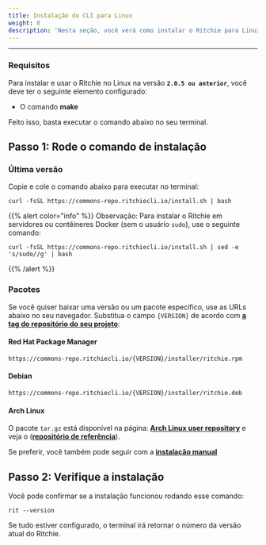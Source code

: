 ```yaml
---
title: Instalação do CLI para Linux
weight: 8
description: 'Nesta seção, você verá como instalar o Ritchie para Linux.'
---
```


---

### **Requisitos**

Para instalar e usar o Ritchie no Linux na versão **`2.0.5 ou anterior`**,  você deve ter o seguinte elemento configurado:

* O comando **make**

Feito isso, basta executar o comando abaixo no seu terminal.

## Passo 1: Rode o comando de instalação

### Última versão

Copie e cole o comando abaixo para executar no terminal:

```text
curl -fsSL https://commons-repo.ritchiecli.io/install.sh | bash
```

{{% alert color="info" %}}
Observação: Para instalar o Ritchie em servidores ou contêineres Docker (sem o usuário `sudo`), use o seguinte comando:

```text
curl -fsSL https://commons-repo.ritchiecli.io/install.sh | sed -e 's/sudo//g' | bash
```
{{% /alert %}}

### Pacotes

Se você quiser baixar uma versão ou um pacote específico, use as URLs abaixo no seu navegador. Substitua o campo `{VERSION}` de acordo com [**a tag do repositório do seu projeto**](https://github.com/ZupIT/ritchie-cli/tags):

#### Red Hat Package Manager

```text
https://commons-repo.ritchiecli.io/{VERSION}/installer/ritchie.rpm
```

#### Debian

```text
https://commons-repo.ritchiecli.io/{VERSION}/installer/ritchie.deb
```

#### Arch Linux

O pacote `tar.gz` está disponível na página: [**Arch Linux user repository**](https://aur.archlinux.org/packages/ritchie-cli/) e veja o ([**repositório de referência**](https://github.com/avelino/ritchie-cli-archpack)).

Se preferir, você também pode seguir com a [**instalação manual**](/pt-br/primeiros-passos/instalação-manual/)

## Passo 2: Verifique a instalação

Você pode confirmar se a instalação funcionou rodando esse comando:

```text
rit --version
```

Se tudo estiver configurado, o terminal irá retornar o número da versão atual do Ritchie.
